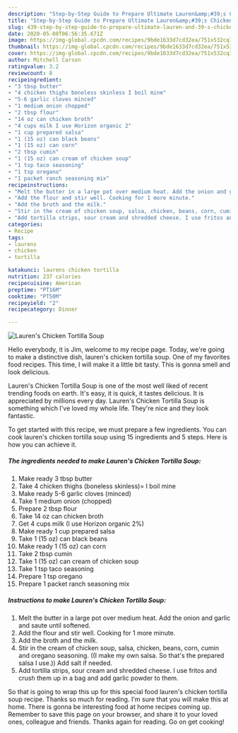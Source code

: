 ```yaml
---
description: "Step-by-Step Guide to Prepare Ultimate Lauren&amp;#39;s Chicken Tortilla Soup"
title: "Step-by-Step Guide to Prepare Ultimate Lauren&amp;#39;s Chicken Tortilla Soup"
slug: 439-step-by-step-guide-to-prepare-ultimate-lauren-and-39-s-chicken-tortilla-soup
date: 2020-05-08T06:56:35.671Z
image: https://img-global.cpcdn.com/recipes/9bde1633d7cd32ea/751x532cq70/laurens-chicken-tortilla-soup-recipe-main-photo.jpg
thumbnail: https://img-global.cpcdn.com/recipes/9bde1633d7cd32ea/751x532cq70/laurens-chicken-tortilla-soup-recipe-main-photo.jpg
cover: https://img-global.cpcdn.com/recipes/9bde1633d7cd32ea/751x532cq70/laurens-chicken-tortilla-soup-recipe-main-photo.jpg
author: Mitchell Carson
ratingvalue: 3.2
reviewcount: 8
recipeingredient:
- "3 tbsp butter"
- "4 chicken thighs boneless skinless I boil mine"
- "5-6 garlic cloves minced"
- "1 medium onion chopped"
- "2 tbsp flour"
- "14 oz can chicken broth"
- "4 cups milk I use Horizon organic 2"
- "1 cup prepared salsa"
- "1 (15 oz) can black beans"
- "1 (15 oz) can corn"
- "2 tbsp cumin"
- "1 (15 oz) can cream of chicken soup"
- "1 tsp taco seasoning"
- "1 tsp oregano"
- "1 packet ranch seasoning mix"
recipeinstructions:
- "Melt the butter in a large pot over medium heat. Add the onion and garlic and saute until softened."
- "Add the flour and stir well. Cooking for 1 more minute."
- "Add the broth and the milk."
- "Stir in the cream of chicken soup, salsa, chicken, beans, corn, cumin and oregano seasoning. ((I make my own salsa. So that&#39;s the prepared salsa I use.)) Add salt if needed."
- "Add tortilla strips, sour cream and shredded cheese. I use fritos and crush them up in a bag and add garlic powder to them."
categories:
- Recipe
tags:
- laurens
- chicken
- tortilla

katakunci: laurens chicken tortilla 
nutrition: 237 calories
recipecuisine: American
preptime: "PT16M"
cooktime: "PT50M"
recipeyield: "2"
recipecategory: Dinner

---
```



![Lauren&#39;s Chicken Tortilla Soup](https://img-global.cpcdn.com/recipes/9bde1633d7cd32ea/751x532cq70/laurens-chicken-tortilla-soup-recipe-main-photo.jpg)

Hello everybody, it is Jim, welcome to my recipe page. Today, we're going to make a distinctive dish, lauren&#39;s chicken tortilla soup. One of my favorites food recipes. This time, I will make it a little bit tasty. This is gonna smell and look delicious.

Lauren&#39;s Chicken Tortilla Soup is one of the most well liked of recent trending foods on earth. It's easy, it is quick, it tastes delicious. It is appreciated by millions every day. Lauren&#39;s Chicken Tortilla Soup is something which I've loved my whole life. They're nice and they look fantastic.




To get started with this recipe, we must prepare a few ingredients. You can cook lauren&#39;s chicken tortilla soup using 15 ingredients and 5 steps. Here is how you can achieve it.

<!--inarticleads1-->

##### The ingredients needed to make Lauren&#39;s Chicken Tortilla Soup:

1. Make ready 3 tbsp butter
1. Take 4 chicken thighs (boneless skinless)= I boil mine
1. Make ready 5-6 garlic cloves (minced)
1. Take 1 medium onion (chopped)
1. Prepare 2 tbsp flour
1. Take 14 oz can chicken broth
1. Get 4 cups milk (I use Horizon organic 2%)
1. Make ready 1 cup prepared salsa
1. Take 1 (15 oz) can black beans
1. Make ready 1 (15 oz) can corn
1. Take 2 tbsp cumin
1. Take 1 (15 oz) can cream of chicken soup
1. Take 1 tsp taco seasoning
1. Prepare 1 tsp oregano
1. Prepare 1 packet ranch seasoning mix




<!--inarticleads2-->

##### Instructions to make Lauren&#39;s Chicken Tortilla Soup:

1. Melt the butter in a large pot over medium heat. Add the onion and garlic and saute until softened.
1. Add the flour and stir well. Cooking for 1 more minute.
1. Add the broth and the milk.
1. Stir in the cream of chicken soup, salsa, chicken, beans, corn, cumin and oregano seasoning. ((I make my own salsa. So that&#39;s the prepared salsa I use.)) Add salt if needed.
1. Add tortilla strips, sour cream and shredded cheese. I use fritos and crush them up in a bag and add garlic powder to them.




So that is going to wrap this up for this special food lauren&#39;s chicken tortilla soup recipe. Thanks so much for reading. I'm sure that you will make this at home. There is gonna be interesting food at home recipes coming up. Remember to save this page on your browser, and share it to your loved ones, colleague and friends. Thanks again for reading. Go on get cooking!
